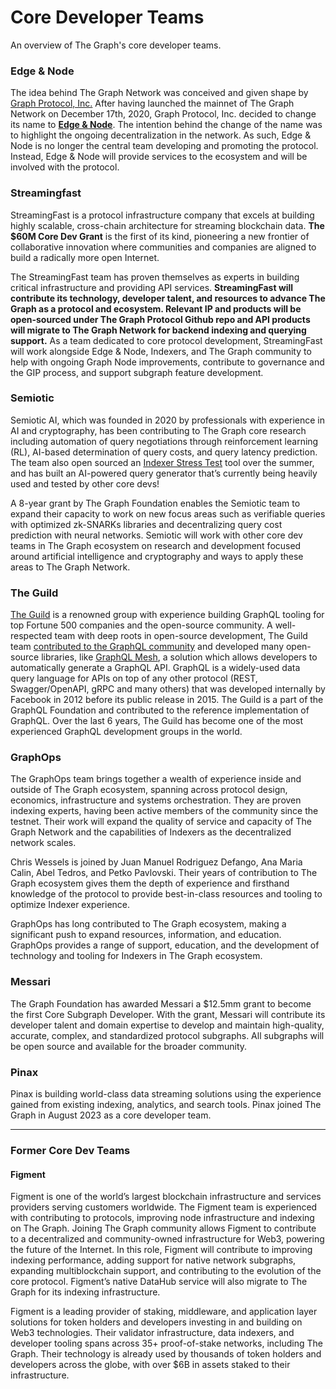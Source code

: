 # Core Developer Teams

An overview of The Graph's core developer teams.

### Edge & Node

The idea behind The Graph Network was conceived and given shape by [Graph Protocol, Inc.](broken-reference) After having launched the mainnet of The Graph Network on December 17th, 2020, Graph Protocol, Inc. decided to change its name to [**Edge & Node**](https://edgeandnode.com/). The intention behind the change of the name was to highlight the ongoing decentralization in the network. As such, Edge & Node is no longer the central team developing and promoting the protocol. Instead, Edge & Node will provide services to the ecosystem and will be involved with the protocol.

### Streamingfast

StreamingFast is a protocol infrastructure company that excels at building highly scalable, cross-chain architecture for streaming blockchain data. **The $60M Core Dev Grant** is the first of its kind, pioneering a new frontier of collaborative innovation where communities and companies are aligned to build a radically more open Internet.

The StreamingFast team has proven themselves as experts in building critical infrastructure and providing API services. **StreamingFast will contribute its technology, developer talent, and resources to advance The Graph as a protocol and ecosystem. Relevant IP and products will be open-sourced under The Graph Protocol Github repo and API products will migrate to The Graph Network for backend indexing and querying support.** As a team dedicated to core protocol development, StreamingFast will work alongside Edge & Node, Indexers, and The Graph community to help with ongoing Graph Node improvements, contribute to governance and the GIP process, and support subgraph feature development.

### Semiotic

Semiotic AI, which was founded in 2020 by professionals with experience in AI and cryptography, has been contributing to The Graph core research including automation of query negotiations through reinforcement learning (RL), AI-based determination of query costs, and query latency prediction. The team also open sourced an [Indexer Stress Test](https://forum.thegraph.com/t/indexer-stress-test-tool-release/2119) tool over the summer, and has built an AI-powered query generator that’s currently being heavily used and tested by other core devs!

A 8-year grant by The Graph Foundation enables the Semiotic team to expand their capacity to work on new focus areas such as verifiable queries with optimized zk-SNARKs libraries and decentralizing query cost prediction with neural networks. Semiotic will work with other core dev teams in The Graph ecosystem on research and development focused around artificial intelligence and cryptography and ways to apply these areas to The Graph Network.

### The Guild

[The Guild](https://the-guild.dev/) is a renowned group with experience building GraphQL tooling for top Fortune 500 companies and the open-source community. A well-respected team with deep roots in open-source development, The Guild team [contributed to the GraphQL community](https://the-guild.dev/blog) and developed many open-source libraries, like [GraphQL Mesh](https://the-guild.dev/blog/graphql-mesh), a solution which allows developers to automatically generate a GraphQL API. GraphQL is a widely-used data query language for APIs on top of any other protocol (REST, Swagger/OpenAPI, gRPC and many others) that was developed internally by Facebook in 2012 before its public release in 2015. The Guild is a part of the GraphQL Foundation and contributed to the reference implementation of GraphQL. Over the last 6 years, The Guild has become one of the most experienced GraphQL development groups in the world.

### GraphOps

The GraphOps team brings together a wealth of experience inside and outside of The Graph ecosystem, spanning across protocol design, economics, infrastructure and systems orchestration. They are proven indexing experts, having been active members of the community since the testnet. Their work will expand the quality of service and capacity of The Graph Network and the capabilities of Indexers as the decentralized network scales.

Chris Wessels is joined by Juan Manuel Rodriguez Defango, Ana Maria Calin, Abel Tedros, and Petko Pavlovski. Their years of contribution to The Graph ecosystem gives them the depth of experience and firsthand knowledge of the protocol to provide best-in-class resources and tooling to optimize Indexer experience.

GraphOps has long contributed to The Graph ecosystem, making a significant push to expand resources, information, and education. GraphOps provides a range of support, education, and the development of technology and tooling for Indexers in The Graph ecosystem.

### Messari

The Graph Foundation has awarded Messari a $12.5mm grant to become the first Core Subgraph Developer. With the grant, Messari will contribute its developer talent and domain expertise to develop and maintain high-quality, accurate, complex, and standardized protocol subgraphs. All subgraphs will be open source and available for the broader community.

### Pinax

Pinax is building world-class data streaming solutions using the experience gained from existing indexing, analytics, and search tools. Pinax joined The Graph in August 2023 as a core developer team.



***

### Former Core Dev Teams

#### Figment

Figment is one of the world’s largest blockchain infrastructure and services providers serving customers worldwide. The Figment team is experienced with contributing to protocols, improving node infrastructure and indexing on The Graph. Joining The Graph community allows Figment to contribute to a decentralized and community-owned infrastructure for Web3, powering the future of the Internet. In this role, Figment will contribute to improving indexing performance, adding support for native network subgraphs, expanding multiblockchain support, and contributing to the evolution of the core protocol. Figment’s native DataHub service will also migrate to The Graph for its indexing infrastructure.&#x20;

Figment is a leading provider of staking, middleware, and application layer solutions for token holders and developers investing in and building on Web3 technologies. Their validator infrastructure, data indexers, and developer tooling spans across 35+ proof-of-stake networks, including The Graph. Their technology is already used by thousands of token holders and developers across the globe, with over $6B in assets staked to their infrastructure.







###
